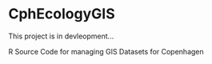 # CphEcologyGIS
This project is in devleopment...

R Source Code for managing GIS Datasets for Copenhagen
